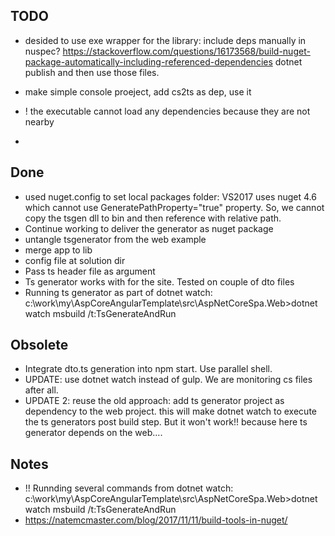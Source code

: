 

## TODO


- desided to use exe wrapper for the library: include deps manually in nuspec? https://stackoverflow.com/questions/16173568/build-nuget-package-automatically-including-referenced-dependencies
dotnet publish and then use those files.
- make simple console proeject, add cs2ts as dep, use it

- ! the executable cannot load any dependencies because they are not nearby
- 

## Done 

- used nuget.config to set local packages folder: VS2017 uses nuget 4.6 which cannot use   GeneratePathProperty="true" property. So, we cannot copy the tsgen dll to bin and then reference with relative path.
- Continue working to deliver the generator as nuget package
- untangle tsgenerator from the web example
- merge app to lib
- config file at solution dir 
- Pass ts header file as argument
- Ts generator works with for the site. Tested on couple of dto files
- Running ts generator as part of dotnet watch: c:\work\my\AspCoreAngularTemplate\src\AspNetCoreSpa.Web>dotnet watch msbuild /t:TsGenerateAndRun

## Obsolete

- Integrate dto.ts generation into npm start. Use parallel shell.
- UPDATE: use dotnet watch instead of gulp. We are monitoring cs files after all.
- UPDATE 2: reuse the old approach: add ts generator project as dependency to the web project. this will make dotnet watch to execute the ts generators post build step. But it won't work!! because here ts generator depends on the web....

## Notes
- !! Runnding several commands from dotnet watch: c:\work\my\AspCoreAngularTemplate\src\AspNetCoreSpa.Web>dotnet watch msbuild /t:TsGenerateAndRun
- https://natemcmaster.com/blog/2017/11/11/build-tools-in-nuget/